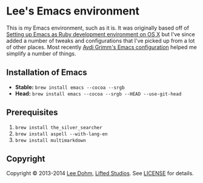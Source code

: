 # Lee's Emacs environment

This is my Emacs environment, such as it is. It was originally based off of [Setting up Emacs as Ruby development environment on OS X](http://crypt.codemancers.com/posts/2013-09-26-setting-up-emacs-as-development-environment-on-osx/) but I've since added a number of tweaks and configurations that I've picked up from a lot of other places. Most recently [Avdi Grimm's Emacs configuration](https://github.com/avdi/.emacs24.d/) helped me simplify a number of things.

## Installation of Emacs

* **Stable:** `brew install emacs --cocoa --srgb`
* **Head:** `brew install emacs --cocoa --srgb --HEAD --use-git-head`

## Prerequisites

1. `brew install the_silver_searcher`
1. `brew install aspell --with-lang-en`
1. `brew install multimarkdown`

## Copyright

Copyright &copy; 2013-2014 [Lee Dohm](http://www.lee-dohm.com), [Lifted Studios](http://www.liftedstudios.com). See [LICENSE](LICENSE.md) for details.
